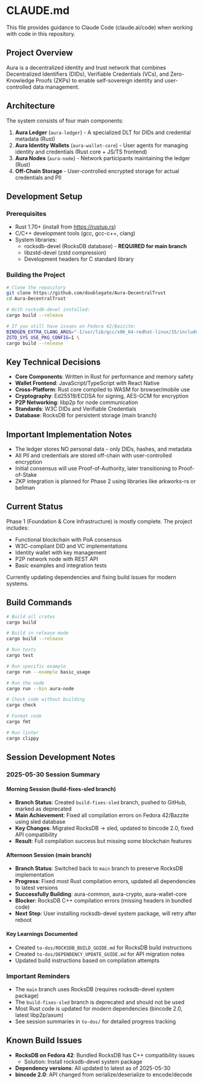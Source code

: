 # CLAUDE.md

This file provides guidance to Claude Code (claude.ai/code) when working with code in this repository.

## Project Overview

Aura is a decentralized identity and trust network that combines Decentralized Identifiers (DIDs), Verifiable Credentials (VCs), and Zero-Knowledge Proofs (ZKPs) to enable self-sovereign identity and user-controlled data management.

## Architecture

The system consists of four main components:

1. **Aura Ledger** (`aura-ledger`) - A specialized DLT for DIDs and credential metadata (Rust)
2. **Aura Identity Wallets** (`aura-wallet-core`) - User agents for managing identity and credentials (Rust core + JS/TS frontend)
3. **Aura Nodes** (`aura-node`) - Network participants maintaining the ledger (Rust)
4. **Off-Chain Storage** - User-controlled encrypted storage for actual credentials and PII

## Development Setup

### Prerequisites

- Rust 1.70+ (install from https://rustup.rs)
- C/C++ development tools (gcc, gcc-c++, clang)
- System libraries:
  - rocksdb-devel (RocksDB database) - **REQUIRED for main branch**
  - libzstd-devel (zstd compression)
  - Development headers for C standard library

### Building the Project

```bash
# Clone the repository
git clone https://github.com/doublegate/Aura-DecentralTrust
cd Aura-DecentralTrust

# With rocksdb-devel installed:
cargo build --release

# If you still have issues on Fedora 42/Bazzite:
BINDGEN_EXTRA_CLANG_ARGS="-I/usr/lib/gcc/x86_64-redhat-linux/15/include" \
ZSTD_SYS_USE_PKG_CONFIG=1 \
cargo build --release
```

## Key Technical Decisions

- **Core Components**: Written in Rust for performance and memory safety
- **Wallet Frontend**: JavaScript/TypeScript with React Native
- **Cross-Platform**: Rust core compiled to WASM for browser/mobile use
- **Cryptography**: Ed25519/ECDSA for signing, AES-GCM for encryption
- **P2P Networking**: libp2p for node communication
- **Standards**: W3C DIDs and Verifiable Credentials
- **Database**: RocksDB for persistent storage (main branch)

## Important Implementation Notes

- The ledger stores NO personal data - only DIDs, hashes, and metadata
- All PII and credentials are stored off-chain with user-controlled encryption
- Initial consensus will use Proof-of-Authority, later transitioning to Proof-of-Stake
- ZKP integration is planned for Phase 2 using libraries like arkworks-rs or bellman

## Current Status

Phase 1 (Foundation & Core Infrastructure) is mostly complete. The project includes:

- Functional blockchain with PoA consensus
- W3C-compliant DID and VC implementations  
- Identity wallet with key management
- P2P network node with REST API
- Basic examples and integration tests

Currently updating dependencies and fixing build issues for modern systems.

## Build Commands

```bash
# Build all crates
cargo build

# Build in release mode
cargo build --release

# Run tests
cargo test

# Run specific example
cargo run --example basic_usage

# Run the node
cargo run --bin aura-node

# Check code without building
cargo check

# Format code
cargo fmt

# Run linter
cargo clippy
```

## Session Development Notes

### 2025-05-30 Session Summary

#### Morning Session (build-fixes-sled branch)
- **Branch Status**: Created `build-fixes-sled` branch, pushed to GitHub, marked as deprecated
- **Main Achievement**: Fixed all compilation errors on Fedora 42/Bazzite using sled database
- **Key Changes**: Migrated RocksDB → sled, updated to bincode 2.0, fixed API compatibility
- **Result**: Full compilation success but missing some blockchain features

#### Afternoon Session (main branch)
- **Branch Status**: Switched back to `main` branch to preserve RocksDB implementation
- **Progress**: Fixed most Rust compilation errors, updated all dependencies to latest versions
- **Successfully Building**: aura-common, aura-crypto, aura-wallet-core
- **Blocker**: RocksDB C++ compilation errors (missing headers in bundled code)
- **Next Step**: User installing rocksdb-devel system package, will retry after reboot

#### Key Learnings Documented
- Created `to-dos/ROCKSDB_BUILD_GUIDE.md` for RocksDB build instructions
- Created `to-dos/DEPENDENCY_UPDATE_GUIDE.md` for API migration notes
- Updated build instructions based on compilation attempts

### Important Reminders
- The `main` branch uses RocksDB (requires rocksdb-devel system package)
- The `build-fixes-sled` branch is deprecated and should not be used
- Most Rust code is updated for modern dependencies (bincode 2.0, latest libp2p/axum)
- See session summaries in `to-dos/` for detailed progress tracking

## Known Build Issues

- **RocksDB on Fedora 42**: Bundled RocksDB has C++ compatibility issues
  - Solution: Install rocksdb-devel system package
- **Dependency versions**: All updated to latest as of 2025-05-30
- **bincode 2.0**: API changed from serialize/deserialize to encode/decode